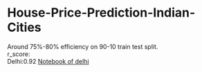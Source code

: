 # House-Price-Prediction-Indian-Cities
Around 75%-80% efficiency on 90-10 train test split.\
r_score:\
Delhi:0.92 [Notebook of delhi](https://www.kaggle.com/goelyash/edta-and-house-price-prediction-r2-score-0-92)
